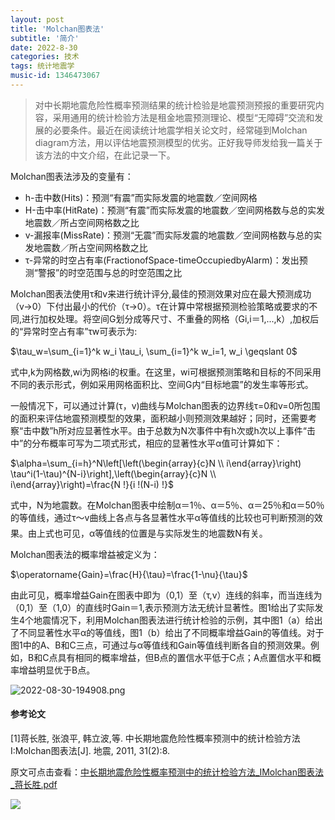 ```yaml
---
layout: post
title: 'Molchan图表法'
subtitle: '简介'
date: 2022-8-30
categories: 技术
tags: 统计地震学
music-id: 1346473067
---
```


> 对中长期地震危险性概率预测结果的统计检验是地震预测预报的重要研究内容，采用通用的统计检验方法是租金地震预测理论、模型“无障碍”交流和发展的必要条件。最近在阅读统计地震学相关论文时，经常碰到Molchan diagram方法，用以评估地震预测模型的优劣。正好我导师发给我一篇关于该方法的中文介绍，在此记录一下。

Molchan图表法涉及的变量有：
* h-击中数(Hits)：预测“有震”而实际发震的地震数／空间网格
* H-击中率(HitRate)：预测“有震”而实际发震的地震数／空间网格数与总的实发地震数／所占空间网格数之比
* v-漏报率(MissRate)：预测“无震”而实际发震的地震数／空间网格数与总的实发地震数／所占空间网格数之比
* τ-异常的时空占有率(FractionofSpace-timeOccupiedbyAlarm)：发出预测“警报”的时空范围与总的时空范围之比

Molchan图表法使用τ和v来进行统计评分,最佳的预测效果对应在最大预测成功（v→0）下付出最小的代价（τ→0）。τ在计算中常根据预测检验策略或要求的不同,进行加权处理。将空间G划分成等尺寸、不重叠的网格（Gi,i＝1,...,k）,加权后的“异常时空占有率”τw可表示为:

$\tau_w=\sum_{i=1}^k w_i \tau_i, \sum_{i=1}^k w_i=1, w_i \geqslant 0$

式中,k为网格数,wi为网格i的权重。在这里，wi可根据预测策略和目标的不同采用不同的表示形式，例如采用网格面积比、空间G内“目标地震”的发生率等形式。

一般情况下，可以通过计算(τ，v)曲线与Molchan图表的边界线τ=0和v=0所包围的面积来评估地震预测模型的效果，面积越小则预测效果越好；同时，还需要考察“击中数”h所对应显著性水平。由于总数为N次事件中有h次或h次以上事件“击中”的分布概率可写为二项式形式，相应的显著性水平α值可计算如下：

$\alpha=\sum_{i=h}^N\left[\left(\begin{array}{c}N \\ i\end{array}\right) \tau^i(1-\tau)^{N-i}\right],\left(\begin{array}{c}N \\ i\end{array}\right)=\frac{N !}{i !(N-i) !}$

式中，N为地震数。在Molchan图表中绘制α＝1％、α＝5％、α＝25％和α＝50％的等值线，通过τ～v曲线上各点与各显著性水平α等值线的比较也可判断预测的效果。由上式也可见，α等值线的位置是与实际发生的地震数N有关。

Molchan图表法的概率增益被定义为：

$\operatorname{Gain}=\frac{H}{\tau}=\frac{1-\nu}{\tau}$

由此可见，概率增益Gain在图表中即为（0,1）至（τ,v）连线的斜率，而当连线为（0,1）至（1,0）的直线时Gain＝1,表示预测方法无统计显著性。图1给出了实际发生4个地震情况下，利用Molchan图表法进行统计检验的示例，其中图1（a）给出了不同显著性水平α的等值线，图1（b）给出了不同概率增益Gain的等值线。对于图1中的A、B和C三点，可通过与α等值线和Gain等值线判断各自的预测效果。例如，B和C点具有相同的概率增益，但B点的置信水平低于C点；A点置信水平和概率增益明显优于B点。

![2022-08-30-194908.png](https://dd-static.jd.com/ddimg/jfs/t1/204751/14/24997/91107/630dfc0fE622a1e2f/81e24c4b1aaf309f.png)

#### 参考论文

[1]蒋长胜, 张浪平, 韩立波,等. 中长期地震危险性概率预测中的统计检验方法Ⅰ:Molchan图表法[J]. 地震, 2011, 31(2):8.

原文可点击查看：[中长期地震危险性概率预测中的统计检验方法_ⅠMolchan图表法_蒋长胜.pdf](https://baozi.run/absorb/article/中长期地震危险性概率预测中的统计检验方法_ⅠMolchan图表法_蒋长胜.pdf)

![](https://lz.sinaimg.cn/nmw690/ebeef3aaly3h5p1n0af9lj20uh0kuq82.jpg)